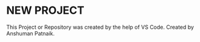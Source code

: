 # NEW PROJECT

This Project or Repository was created by the help of VS Code.
Created by Anshuman Patnaik.

